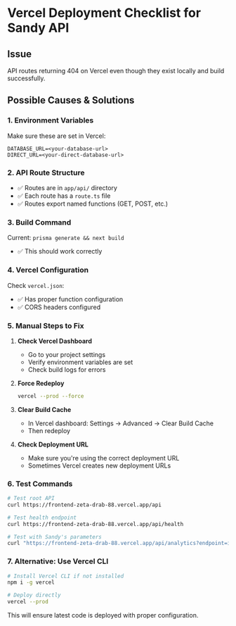 # Vercel Deployment Checklist for Sandy API

## Issue
API routes returning 404 on Vercel even though they exist locally and build successfully.

## Possible Causes & Solutions

### 1. Environment Variables
Make sure these are set in Vercel:
```
DATABASE_URL=<your-database-url>
DIRECT_URL=<your-direct-database-url>  
```

### 2. API Route Structure
- ✅ Routes are in `app/api/` directory
- ✅ Each route has a `route.ts` file
- ✅ Routes export named functions (GET, POST, etc.)

### 3. Build Command
Current: `prisma generate && next build`
- ✅ This should work correctly

### 4. Vercel Configuration
Check `vercel.json`:
- ✅ Has proper function configuration
- ✅ CORS headers configured

### 5. Manual Steps to Fix

1. **Check Vercel Dashboard**
   - Go to your project settings
   - Verify environment variables are set
   - Check build logs for errors

2. **Force Redeploy**
   ```bash
   vercel --prod --force
   ```

3. **Clear Build Cache**
   - In Vercel dashboard: Settings → Advanced → Clear Build Cache
   - Then redeploy

4. **Check Deployment URL**
   - Make sure you're using the correct deployment URL
   - Sometimes Vercel creates new deployment URLs

### 6. Test Commands
```bash
# Test root API
curl https://frontend-zeta-drab-88.vercel.app/api

# Test health endpoint  
curl https://frontend-zeta-drab-88.vercel.app/api/health

# Test with Sandy's parameters
curl "https://frontend-zeta-drab-88.vercel.app/api/analytics?endpoint=insights&bypass=custom_gpt_integration"
```

### 7. Alternative: Use Vercel CLI
```bash
# Install Vercel CLI if not installed
npm i -g vercel

# Deploy directly
vercel --prod
```

This will ensure latest code is deployed with proper configuration.